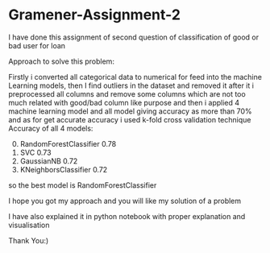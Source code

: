# Gramener-Assignment-2
I have done this assignment of second question of classification of good or bad user for loan 

Approach to solve this problem:

Firstly i converted all categorical data to numerical for feed into the machine Learning models,
then I find outliers in the dataset and removed it after it i preprocessed all columns and remove some columns which are not too much related with good/bad column like purpose and then i applied 4 machine learning model and all model giving accuracy as more than 70%
and as for get accurate accuracy i used k-fold cross validation technique
Accuracy of all 4 models:

0)	RandomForestClassifier	0.78
1)	SVC	0.73
2)	GaussianNB	0.72
3)	KNeighborsClassifier	0.72

so the best model is RandomForestClassifier

I hope you got my approach and you will like my solution of a problem

I have also explained it in python notebook with proper explanation and visualisation

Thank You:)
